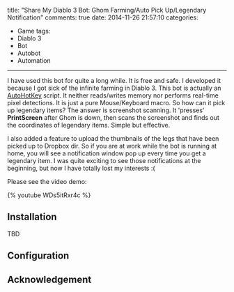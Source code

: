title: "Share My Diablo 3 Bot: Ghom Farming/Auto Pick Up/Legendary Notification"
comments: true
date: 2014-11-26 21:57:10
categories:
- Game
tags:
- Diablo 3
- Bot
- Autobot
- Automation
---
I have used this bot for quite a long while. It is free and safe.
I developed it because I got sick of the infinite farming in Diablo 3. 
This bot is actually an [AutoHotKey](http://www.autohotkey.com/) script.
It neither reads/writes memory nor performs real-time pixel detections.
It is just a pure Mouse/Keyboard macro. So how can it pick up legendary items?
The answer is screenshot scanning. It 'presses' **PrintScreen** after Ghom is down, 
then scans the screenshot and finds out the coordinates of legendary items. Simple but effective.

I also added a feature to upload the thumbnails of the legs that have been picked up to Dropbox dir.
So if you are at work while the bot is running at home, you will see a notification window pop up every time you get a legendary item.
I was quite exciting to see those notifications at the beginning, but now I have totally lost my interests :(

Please see the video demo:
<!-- more -->
{% youtube WDs5itRxr4c %}


Installation
------
TBD

Configuration
------

Acknowledgement
------
